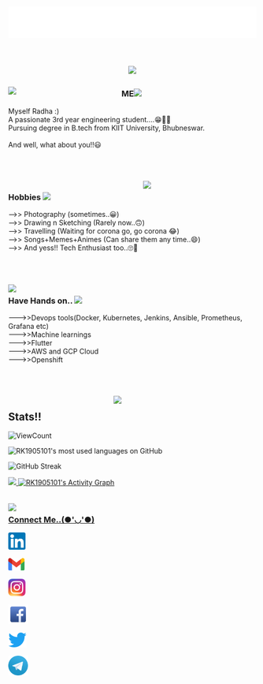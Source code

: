 <!--### Hi there 👋

<!--
**RK1905101/RK1905101** is a ✨ _special_ ✨ repository because its `README.md` (this file) appears on your GitHub profile.

Here are some ideas to get you started:

- 🔭 I’m currently working on ...
- 🌱 I’m currently learning ...
- 👯 I’m looking to collaborate on ...
- 🤔 I’m looking for help with ...
- 💬 Ask me about ...
- 📫 How to reach me: ...
- 😄 Pronouns: ...
- ⚡ Fun fact: ...
-->


<h1 align="center"> 
<img src="https://github.com/RK1905101/RK1905101/blob/master/Name.svg" width="600px"></h1>
<h1 align="center">
<img src="https://raw.githubusercontent.com/MartinHeinz/MartinHeinz/master/wave.gif" width="55px">
</h1>

<img align='left' src="https://media.giphy.com/media/Ig36GBEnn9LEUTzorR/giphy.gif" width="230">

### ME<img src="https://media.giphy.com/media/ZcthNRpghDfqieTcsm/giphy.gif" width="45">



Myself Radha :) <br>
A passionate 3rd year engineering student....😁✌🏻<br>
Pursuing degree in B.tech from KIIT University, Bhubneswar.<br>
<br>
And well, what about you!!😃


<br>
<br>
<br>
<img align='right' src="https://media.giphy.com/media/l1JJ7hRzqWBQ7dKys7/giphy.gif" width="230">


### Hobbies <img src="https://media.giphy.com/media/5tfqzU3LJ1UKKfhLLU/giphy.gif" width="60"> 
-->> Photography (sometimes..😀)<br>
     -->> Drawing n Sketching (Rarely now..🙃)<br>
     -->> Travelling (Waiting for corona go, go corona 😂)<br>
     -->> Songs+Memes+Animes (Can share them any time..😄)<br>
     -->> And yess!! Tech Enthusiast too..🙄🙂
     
     

<br>
<br>
<br>
<img align='left' src="https://media.giphy.com/media/JA6bbQKsEtWVB6ThBU/giphy.gif" width="290">

### Have Hands on.. <img src="https://media.giphy.com/media/kkQsJyJBMZsk0/giphy.gif" width="60">
--->>Devops tools(Docker, Kubernetes, Jenkins, Ansible, Prometheus, Grafana etc)<br>
--->>Machine learnings<br>
--->>Flutter<br>
--->>AWS and GCP Cloud<br>
--->>Openshift<br>

  <br>
<br>
<br>
<img align='right' src="https://media.giphy.com/media/Al9XitEIwGgLU9yMfS/giphy.gif" width="290">
 
  ## Stats!!
  
  ![ViewCount](https://views.whatilearened.today/views/github/RK1905101/views.svg)   
  
  <img alt="RK1905101's most used languages on GitHub" src="https://github-readme-stats.vercel.app/api/top-langs/?username=RK1905101&langs_count=8&layout=compact&bg_color=000000&title_color=E8E500&text_color=F8F2CB&icon_color=9FD410&hide_border=true&hide=jupyter%20notebook,html" />
  
  
 ![GitHub Streak](https://github-readme-streak-stats.herokuapp.com/?user=RK1905101&theme=algolia)
 
 <a href="https://github.com/AVS1508">
  <img height="180em" src="https://github-readme-stats.vercel.app/api?username=RK1905101&show_icons=true&theme=algolia" />
  
     
     
  <img alt="RK1905101's Activity Graph" src="https://activity-graph.herokuapp.com/graph?username=RK1905101&bg_color=000000&color=E8E500&line=F8F2CB&point=9FD410&hide_border=true" />



<br>
<br>
<br>
<img align='left' src="https://media.giphy.com/media/1jgLDGD1Bn27e/giphy.gif" width="210">
 
  ### Connect Me..(●'◡'●)
  


<a href="https://www.linkedin.com/in/radha-799a411a6/"><img height="35" src="https://github.com/RK1905101/RK1905101/blob/master/linkedin.png"></a>
     <br>
     
<a href="mailto:1905101@kiit.ac.in"><img height="25" src="https://github.com/RK1905101/RK1905101/blob/master/mail.png"></a>
     <br>
     
<a href="https://www.instagram.com/rk.02116/"><img height="35" src="https://github.com/RK1905101/RK1905101/blob/master/in.png"></a>
     <br>
     
<a href="https://www.facebook.com/profile.php?id=100039798362107"><img height="40" src="https://github.com/RK1905101/RK1905101/blob/master/fb.png"></a>
     <br>
     
<a href="https://twitter.com/RK02116"><img height="30" src="https://github.com/RK1905101/RK1905101/blob/master/twitter.png"></a>
     <br>
     
<a href="https://t.me/blue_nova"><img height="40" src="https://github.com/RK1905101/RK1905101/blob/master/tg.png"></a>
     <br>




     
